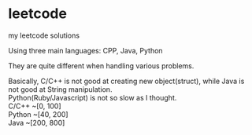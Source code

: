# leetcode
my leetcode solutions

Using three main languages: CPP, Java, Python  

They are quite different when handling various problems.  

Basically, C/C++ is not good at creating new object(struct), while Java is not good at String manipulation.  
Python(Ruby/Javascript) is not so slow as I thought.  
C/C++ ~[0, 100]  
Python ~[40, 200]  
Java ~[200, 800]  
